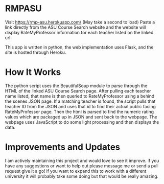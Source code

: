 # RMPASU  
Visit https://rmp-asu.herokuapp.com/ (May take a second to load)
Paste a link directly from the ASU Course Search website and the website will display RateMyProfessor information for each teacher listed on the linked url.

This app is written in python, the web implementation uses Flask, and the site is hosted through Heroku.

# How It Works
The python script uses the BeautifulSoup module to parse through the HTML of the linked ASU Course Search page. After pulling each teacher name listed, that name is then queried to RateMyProfessor using a behind the scenes JSON page. If a matching teacher is found, the script pulls that teacher ID from the JSON and uses that id to find their actual public facing RateMyProfessor page. Then the html is parsed to find the numeric rating values which are packaged up in JSON and sent back to the webpage. The webpage uses JavaScript to do some light processing and then displays the data.

# Improvements and Updates
I am actively maintaining this project and would love to see it improve. If you have any suggestions or want to help out please message me or send a pull request give it a go! If you want to expand this to work with a different university it will probably take some doing but that would be really amazing. 
